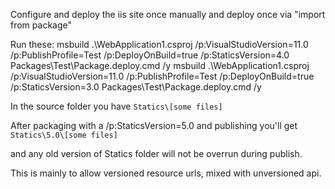 Configure and deploy the iis site once manually and deploy once via "import from package"

Run these:
msbuild  .\WebApplication1.csproj /p:VisualStudioVersion=11.0 /p:PublishProfile=Test /p:DeployOnBuild=true /p:StaticsVersion=4.0
Packages\Test\Package.deploy.cmd /y
msbuild  .\WebApplication1.csproj /p:VisualStudioVersion=11.0 /p:PublishProfile=Test /p:DeployOnBuild=true /p:StaticsVersion=3.0
Packages\Test\Package.deploy.cmd /y


In the source folder you have 
`Statics\[some files]`

After packaging with a /p:StaticsVersion=5.0 and publishing you'll get 
`Statics\5.0\[some files]`

and any old version of Statics folder will not be overrun during publish.

This is mainly to allow versioned resource urls, mixed with unversioned api.
